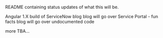 README containing status updates of what this will be. 

Angular 1.X build of ServiceNow blog 
blog will go over Service Portal - fun facts
blog will go over undocumented code

more TBA...
